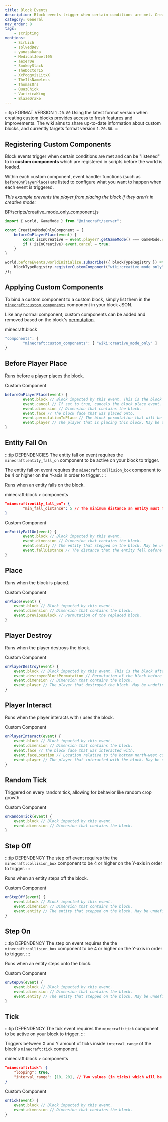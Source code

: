 ```yaml
---
title: Block Events
description: Block events trigger when certain conditions are met. Creators can hook into these events to modify the game world when events are triggered.
category: General
nav_order: 8
tags:
    - scripting
mentions:
    - SirLich
    - solvedDev
    - yanasakana
    - MedicalJewel105
    - aexer0e
    - SmokeyStack
    - TheDoctor15
    - XxPoggyisLitxX
    - TheItsNameless
    - ThomasOrs
    - QuazChick
    - VactricaKing
    - BlazeDrake
---
```


:::tip FORMAT VERSION `1.20.80`
Using the latest format version when creating custom blocks provides access to fresh features and improvements. The wiki aims to share up-to-date information about custom blocks, and currently targets format version `1.20.80`.
:::

## Registering Custom Components

Block events trigger when certain conditions are met and can be "listened" to in **custom components** which are registered in scripts before the world is loaded.

Within each custom component, event handler functions (such as [`beforeOnPlayerPlace`](#before-player-place)) are listed to configure what you want to happen when each event is triggered.

_This example prevents the player from placing the block if they aren't in creative mode:_

<CodeHeader>BP/scripts/creative_mode_only_component.js</CodeHeader>

```js
import { world, GameMode } from "@minecraft/server";

const CreativeModeOnlyComponent = {
    beforeOnPlayerPlace(event) {
        const isInCreative = event.player?.getGameMode() === GameMode.creative;
        if (!isInCreative) event.cancel = true;
    }
}

world.beforeEvents.worldInitialize.subscribe(({ blockTypeRegistry }) => {
    blockTypeRegistry.registerCustomComponent("wiki:creative_mode_only", CreativeModeOnlyComponent);
});
```

## Applying Custom Components

To bind a custom component to a custom block, simply list them in the [`minecraft:custom_components`](/blocks/block-components#custom-components) component in your block JSON.

Like any normal component, custom components can be added and removed based on the block's [permutation](/blocks/block-permutations).

<CodeHeader>minecraft:block</CodeHeader>

```js
"components": {
        "minecraft:custom_components": [ "wiki:creative_mode_only" ]
}
```

## Before Player Place

Runs before a player places the block.

<CodeHeader>Custom Component</CodeHeader>

```js
beforeOnPlayerPlace(event) {
        event.block // Block impacted by this event. This is the block that will be replaced.
        event.cancel // If set to true, cancels the block place event.
        event.dimension // Dimension that contains the block.
        event.face // The block face that was placed onto.
        event.permutationToPlace // The block permutation that will be placed. Can be changed to place a different permutation instead.
        event.player // The player that is placing this block. May be undefined.
}
```

## Entity Fall On

:::tip DEPENDENCIES
The entity fall on event requires the `minecraft:entity_fall_on` component to be active on your block to trigger.

The entity fall on event requires the `minecraft:collision_box` component to be 4 or higher on the Y-axis in order to trigger.
:::

Runs when an entity falls on the block.

<CodeHeader>minecraft:block > components</CodeHeader>

```json
"minecraft:entity_fall_on": {
        "min_fall_distance": 5 // The minimum distance an entity must fall to trigger this event (optional).
}
```

<CodeHeader>Custom Component</CodeHeader>

```js
onEntityFallOn(event) {
        event.block // Block impacted by this event.
        event.dimension // Dimension that contains the block.
        event.entity // The entity that stepped on the block. May be undefined.
        event.fallDistance // The distance that the entity fell before landing.
}
```

## Place

Runs when the block is placed.

<CodeHeader>Custom Component</CodeHeader>

```js
onPlace(event) {
    event.block // Block impacted by this event.
    event.dimension // Dimension that contains the block.
    event.previousBlock // Permutation of the replaced block.
}
```

## Player Destroy

Runs when the player destroys the block.

<CodeHeader>Custom Component</CodeHeader>

```js
onPlayerDestroy(event) {
    event.block // Block impacted by this event. This is the block after it has been destroyed.
    event.destroyedBlockPermutation // Permutation of the block before it was destroyed.
    event.dimension // Dimension that contains the block.
    event.player // The player that destroyed the block. May be undefined.
}
```

## Player Interact

Runs when the player interacts with / uses the block.

<CodeHeader>Custom Component</CodeHeader>

```js
onPlayerInteract(event) {
    event.block // Block impacted by this event.
    event.dimension // Dimension that contains the block.
    event.face // The block face that was interacted with.
    event.faceLocation // Location relative to the bottom north-west corner of the block that the player interacted with.
    event.player // The player that interacted with the block. May be undefined.
}
```

## Random Tick

Triggered on every random tick, allowing for behavior like random crop growth.

<CodeHeader>Custom Component</CodeHeader>

```js
onRandomTick(event) {
    event.block // Block impacted by this event.
    event.dimension // Dimension that contains the block.
}
```

## Step Off

:::tip DEPENDENCY
The step off event requires the the `minecraft:collision_box` component to be 4 or higher on the Y-axis in order to trigger.
:::

Runs when an entity steps off the block.

<CodeHeader>Custom Component</CodeHeader>

```js
onStepOff(event) {
    event.block // Block impacted by this event.
    event.dimension // Dimension that contains the block.
    event.entity // The entity that stepped on the block. May be undefined.
}
```

## Step On

:::tip DEPENDENCY
The step on event requires the the `minecraft:collision_box` component to be 4 or higher on the Y-axis in order to trigger.
:::

Runs when an entity steps onto the block.

<CodeHeader>Custom Component</CodeHeader>

```js
onStepOn(event) {
    event.block // Block impacted by this event.
    event.dimension // Dimension that contains the block.
    event.entity // The entity that stepped on the block. May be undefined.
}
```

## Tick

:::tip DEPENDENCY
The tick event requires the `minecraft:tick` component to be active on your block to trigger.
:::

Triggers between X and Y amount of ticks inside `interval_range` of the block's `minecraft:tick` component.

<CodeHeader>minecraft:block > components</CodeHeader>

```json
"minecraft:tick": {
    "looping": true,
    "interval_range": [10, 20], // Two values (in ticks) which will be randomly decided between to determine delay duration.
}
```

<CodeHeader>Custom Component</CodeHeader>

```js
onTick(event) {
    event.block // Block impacted by this event.
    event.dimension // Dimension that contains the block.
}
```
